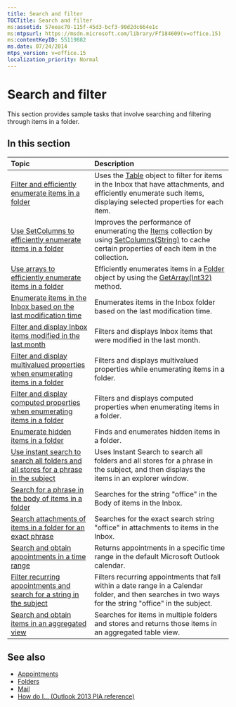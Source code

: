 ```yaml
---
title: Search and filter
TOCTitle: Search and filter
ms:assetid: 57eeac70-115f-45d3-bcf3-90d2dc664e1c
ms:mtpsurl: https://msdn.microsoft.com/library/Ff184609(v=office.15)
ms:contentKeyID: 55119882
ms.date: 07/24/2014
mtps_version: v=office.15
localization_priority: Normal
---
```


# Search and filter

This section provides sample tasks that involve searching and filtering through items in a folder.

## In this section

|Topic|Description|
|:----|:----------|
|[Filter and efficiently enumerate items in a folder](how-to-filter-and-efficiently-enumerate-items-in-a-folder.md) |Uses the [Table](https://msdn.microsoft.com/library/bb652856\(v=office.15\)) object to filter for items in the Inbox that have attachments, and efficiently enumerate such items, displaying selected properties for each item.|
|[Use SetColumns to efficiently enumerate items in a folder](how-to-use-setcolumns-to-efficiently-enumerate-items-in-a-folder.md)  |Improves the performance of enumerating the [Items](https://msdn.microsoft.com/library/bb645287\(v=office.15\)) collection by using [SetColumns(String)](https://msdn.microsoft.com/library/bb610268\(v=office.15\)) to cache certain properties of each item in the collection.|
|[Use arrays to efficiently enumerate items in a folder](how-to-use-arrays-to-efficiently-enumerate-items-in-a-folder.md)  |Efficiently enumerates items in a [Folder](https://msdn.microsoft.com/library/bb645774\(v=office.15\)) object by using the [GetArray(Int32)](https://msdn.microsoft.com/library/bb608928\(v=office.15\)) method.|
|[Enumerate items in the Inbox based on the last modification time](how-to-enumerate-items-in-the-inbox-based-on-the-last-modification-time.md)  |Enumerates items in the Inbox folder based on the last modification time.|
|[Filter and display Inbox items modified in the last month](how-to-filter-and-display-inbox-items-modified-in-the-last-month.md)  |Filters and displays Inbox items that were modified in the last month.|
|[Filter and display multivalued properties when enumerating items in a folder](how-to-filter-and-display-multivalued-properties-when-enumerating-items-in-a-folder.md)  |Filters and displays multivalued properties while enumerating items in a folder.|
|[Filter and display computed properties when enumerating items in a folder](how-to-filter-and-display-computed-properties-when-enumerating-items-in-a-folder.md)  |Filters and displays computed properties when enumerating items in a folder.|
|[Enumerate hidden items in a folder](how-to-enumerate-hidden-items-in-a-folder.md)  |Finds and enumerates hidden items in a folder.|
|[Use instant search to search all folders and all stores for a phrase in the subject](how-to-use-instant-search-to-search-all-folders-and-all-stores-for-a-phrase-in-the-subject.md)  |Uses Instant Search to search all folders and all stores for a phrase in the subject, and then displays the items in an explorer window.|
|[Search for a phrase in the body of items in a folder](how-to-search-for-a-phrase-in-the-body-of-items-in-a-folder.md) |Searches for the string "office" in the Body of items in the Inbox.|
|[Search attachments of items in a folder for an exact phrase](how-to-search-attachments-of-items-in-a-folder-for-an-exact-phrase.md)  |Searches for the exact search string "office" in attachments to items in the Inbox.|
|[Search and obtain appointments in a time range](how-to-search-and-obtain-appointments-in-a-time-range.md)  |Returns appointments in a specific time range in the default Microsoft Outlook calendar.|
|[Filter recurring appointments and search for a string in the subject](how-to-filter-recurring-appointments-and-search-for-a-string-in-the-subject.md)  |Filters recurring appointments that fall within a date range in a Calendar folder, and then searches in two ways for the string "office" in the subject.|
|[Search and obtain items in an aggregated view](how-to-search-and-obtain-items-in-an-aggregated-view.md) |Searches for items in multiple folders and stores and returns those items in an aggregated table view.|


## See also

- [Appointments](appointments.md)
- [Folders](folders.md)
- [Mail](mail.md)
- [How do I... (Outlook 2013 PIA reference)](how-do-i-outlook-2013-pia-reference.md)

